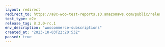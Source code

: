 ```yaml
---
layout: redirect
redirect_to: https://a8c-woo-test-reports.s3.amazonaws.com/public/release/8.2.0-rc.1/woocommerce-subscriptions/e2e/index.html
test_type: e2e
release_tag: 8.2.0-rc.1
env_description: "woocommerce-subscriptions"
created_at: "2023-10-03T22:20:53Z"
passed: true
---
```


